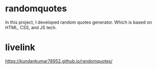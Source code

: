 # randomquotes
In this project, I developed random quotes generator. Which is based on HTML, CSS, and JS tech. 

# livelink
https://kundankumar78952.github.io/randomquotes/
